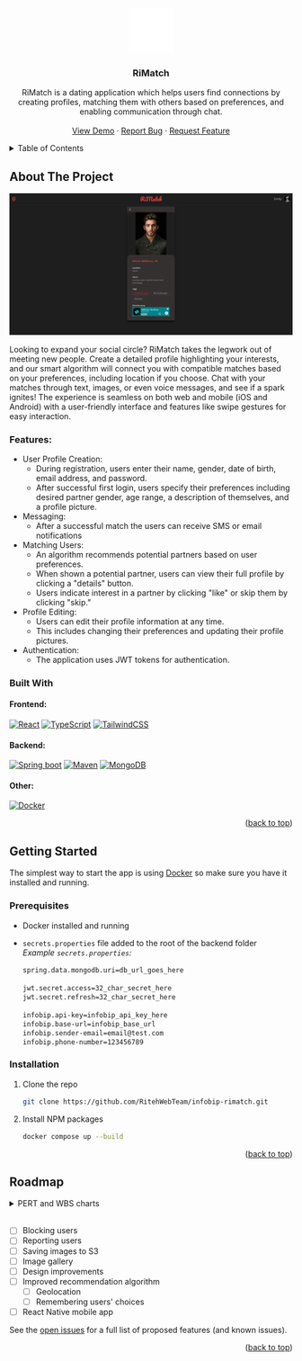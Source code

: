 <a name="readme-top"></a>

<!-- PROJECT LOGO -->
<br />
<div align="center">
  <a href="https://github.com/RitehWebTeam/infobip-rimatch">
    <img src="images/rimatch.svg" alt="Logo" width="80" height="80">
  </a>

<h3 align="center">RiMatch</h3>

  <p align="center">
    RiMatch is a dating application which helps users find connections by creating profiles, matching them with others based on preferences, and enabling communication through chat. 
    <br />
    <br />
    <a href="http://rimatch-app.s3-website.eu-central-1.amazonaws.com">View Demo</a>
    ·
    <a href="https://github.com/RitehWebTeam/infobip-rimatch/issues">Report Bug</a>
    ·
    <a href="https://github.com/RitehWebTeam/infobip-rimatch/issues">Request Feature</a>
  </p>
</div>

<!-- TABLE OF CONTENTS -->
<details>
  <summary>Table of Contents</summary>
  <ol>
    <li>
      <a href="#about-the-project">About The Project</a>
      <ul>
				<li><a href="#features">Features</a></li>
        <li><a href="#built-with">Built With</a></li>
      </ul>
    </li>
    <li>
      <a href="#getting-started">Getting Started</a>
      <ul>
        <li><a href="#prerequisites">Prerequisites</a></li>
        <li><a href="#installation">Installation</a></li>
      </ul>
    </li>
    <li><a href="#usage">Usage</a></li>
    <li><a href="#roadmap">Roadmap</a></li>
  </ol>
</details>

<!-- ABOUT THE PROJECT -->

## About The Project

[![Product Name Screen Shot][product-screenshot]](https://example.com)

Looking to expand your social circle? RiMatch takes the legwork out of meeting new people. Create a detailed profile highlighting your interests, and our smart algorithm will connect you with compatible matches based on your preferences, including location if you choose. Chat with your matches through text, images, or even voice messages, and see if a spark ignites! The experience is seamless on both web and mobile (iOS and Android) with a user-friendly interface and features like swipe gestures for easy interaction.

### Features:

- User Profile Creation:
  - During registration, users enter their name, gender, date of birth, email address, and password.
  - After successful first login, users specify their preferences including desired partner gender, age range, a description of themselves, and a profile picture.
- Messaging:
  - After a successful match the users can receive SMS or email notifications
- Matching Users:
  - An algorithm recommends potential partners based on user preferences.
  - When shown a potential partner, users can view their full profile by clicking a "details" button.
  - Users indicate interest in a partner by clicking "like" or skip them by clicking "skip."
- Profile Editing:
  - Users can edit their profile information at any time.
  - This includes changing their preferences and updating their profile pictures.
- Authentication:
  - The application uses JWT tokens for authentication.

### Built With

#### Frontend:

[![React][React.js]][React-url]
[![TypeScript][TypeScript]][TypeScript-url]
[![TailwindCSS][tailwindcss]][tailwindcss-url]

#### Backend:

[![Spring boot][Springboot]][Springboot-url]
[![Maven][maven]][maven-url]
[![MongoDB][mongodb]][mongodb-url]

#### Other:

[![Docker][docker]][docker-url]

<p align="right">(<a href="#readme-top">back to top</a>)</p>

<!-- GETTING STARTED -->

## Getting Started

The simplest way to start the app is using [Docker][docker-url] so make sure you have it installed and running.

### Prerequisites

- Docker installed and running
- `secrets.properties` file added to the root of the backend folder  
  _Example `secrets.properties`:_

  ```
  spring.data.mongodb.uri=db_url_goes_here

  jwt.secret.access=32_char_secret_here
  jwt.secret.refresh=32_char_secret_here

  infobip.api-key=infobip_api_key_here
  infobip.base-url=infobip_base_url
  infobip.sender-email=email@test.com
  infobip.phone-number=123456789
  ```

### Installation

1. Clone the repo
   ```sh
   git clone https://github.com/RitehWebTeam/infobip-rimatch.git
   ```
2. Install NPM packages
   ```sh
   docker compose up --build
   ```

<p align="right">(<a href="#readme-top">back to top</a>)</p>

<!-- ROADMAP -->

## Roadmap

<details>
<summary>PERT and WBS charts</summary>
<h3>PERT</h3>
<img src="docs/RiMatch_PERT.drawio.svg" alt="PERT">
<hr>
<h3>WBS</h3>
<img src="docs/RiMatch_WBS.drawio.svg" alt="WBS">
<hr>
</details>
<br/>

- [ ] Blocking users
- [ ] Reporting users
- [ ] Saving images to S3
- [ ] Image gallery
- [ ] Design improvements
- [ ] Improved recommendation algorithm
  - [ ] Geolocation
  - [ ] Remembering users' choices
- [ ] React Native mobile app

See the [open issues](https://github.com/RitehWebTeam/infobip-rimatch/issues) for a full list of proposed features (and known issues).

<p align="right">(<a href="#readme-top">back to top</a>)</p>

<!-- MARKDOWN LINKS & IMAGES -->
<!-- https://www.markdownguide.org/basic-syntax/#reference-style-links -->

[product-screenshot]: images/rimatch-app.png
[React.js]: https://img.shields.io/badge/React-20232A?style=for-the-badge&logo=react&logoColor=61DAFB
[React-url]: https://reactjs.org/
[TypeScript]: https://img.shields.io/badge/TypeScript-3178C6?style=for-the-badge&logo=typescript&logoColor=white
[TypeScript-url]: https://www.typescriptlang.org/
[SpringBoot]: https://img.shields.io/badge/springboot-6DB33F?style=for-the-badge&logo=springboot&logoColor=white
[SpringBoot-url]: https://spring.io/projects/spring-boot
[tailwindcss]: https://img.shields.io/badge/tailwindcss-06B6D4?style=for-the-badge&logo=tailwindcss&logoColor=white
[tailwindcss-url]: https://tailwindcss.com/
[mongodb]: https://img.shields.io/badge/mongodb-47A248?style=for-the-badge&logo=mongodb&logoColor=white
[mongodb-url]: https://www.mongodb.com/
[maven]: https://img.shields.io/badge/maven-%23C71A36?style=for-the-badge&logo=apachemaven&logoColor=white
[maven-url]: https://maven.apache.org/
[docker]: https://img.shields.io/badge/docker-%232496ED?style=for-the-badge&logo=docker&logoColor=white
[docker-url]: https://www.docker.com/
[pert-chart]: docs/RiMatch_Charts.drawio.svg
